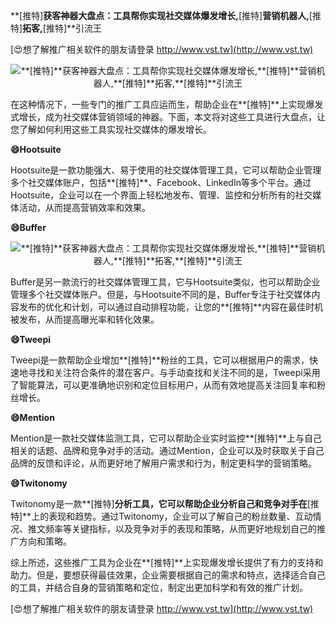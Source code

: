 **[推特]**获客神器大盘点：工具帮你实现社交媒体爆发增长,**[推特]**营销机器人,**[推特]**拓客,**[推特]**引流王

[😍想了解推广相关软件的朋友请登录 http://www.vst.tw](http://www.vst.tw)

 <center><img src="https://vst.tw/MP4/tuiguang/png/1.png" alt="**[推特]**获客神器大盘点：工具帮你实现社交媒体爆发增长,**[推特]**营销机器人,**[推特]**拓客,**[推特]**引流王"></center>

在这种情况下，一些专门的推广工具应运而生，帮助企业在**[推特]**上实现爆发式增长，成为社交媒体营销领域的神器。下面，本文将对这些工具进行大盘点，让您了解如何利用这些工具实现社交媒体的爆发增长。

**😄Hootsuite**

Hootsuite是一款功能强大、易于使用的社交媒体管理工具，它可以帮助企业管理多个社交媒体账户，包括**[推特]**、Facebook、LinkedIn等多个平台。通过Hootsuite，企业可以在一个界面上轻松地发布、管理、监控和分析所有的社交媒体活动，从而提高营销效率和效果。

**😄Buffer**

 <center><img src="https://vst.tw/MP4/tuiguang/png/3.png" alt="**[推特]**获客神器大盘点：工具帮你实现社交媒体爆发增长,**[推特]**营销机器人,**[推特]**拓客,**[推特]**引流王"></center>

Buffer是另一款流行的社交媒体管理工具，它与Hootsuite类似，也可以帮助企业管理多个社交媒体账户。但是，与Hootsuite不同的是，Buffer专注于社交媒体内容发布的优化和计划，可以通过自动排程功能，让您的**[推特]**内容在最佳时机被发布，从而提高曝光率和转化效果。

**😄Tweepi**

Tweepi是一款帮助企业增加**[推特]**粉丝的工具，它可以根据用户的需求，快速地寻找和关注符合条件的潜在客户。与手动查找和关注不同的是，Tweepi采用了智能算法，可以更准确地识别和定位目标用户，从而有效地提高关注回复率和粉丝增长。

**😄Mention**

Mention是一款社交媒体监测工具，它可以帮助企业实时监控**[推特]**上与自己相关的话题、品牌和竞争对手的活动。通过Mention，企业可以及时获取关于自己品牌的反馈和评论，从而更好地了解用户需求和行为，制定更科学的营销策略。

**😄Twitonomy**

Twitonomy是一款**[推特]**分析工具，它可以帮助企业分析自己和竞争对手在**[推特]**上的表现和趋势。通过Twitonomy，企业可以了解自己的粉丝数量、互动情况、推文频率等关键指标，以及竞争对手的表现和策略，从而更好地规划自己的推广方向和策略。

综上所述，这些推广工具为企业在**[推特]**上实现爆发增长提供了有力的支持和助力。但是，要想获得最佳效果，企业需要根据自己的需求和特点，选择适合自己的工具，并结合自身的营销策略和定位，制定出更加科学和有效的推广计划。

[😍想了解推广相关软件的朋友请登录 http://www.vst.tw](http://www.vst.tw)



